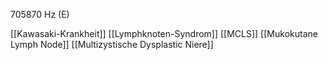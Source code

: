 705870 Hz (E)

[[Kawasaki-Krankheit]]
[[Lymphknoten-Syndrom]]
[[MCLS]]
[[Mukokutane Lymph Node]]
[[Multizystische Dysplastic Niere]]